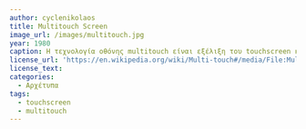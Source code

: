 ```yaml
---
author: cyclenikolaos
title: Multitouch Screen
image_url: /images/multitouch.jpg
year: 1980
caption: Η τεχνολογία οθόνης multitouch είναι εξέλιξη του touchscreen και εμφανίστηκε το 1980 στο πανεπιστήμιο του Τορόντο. Το 1984 επεκτάθηκε η λειτουργικότητα της οθόνης σε είσοδο και έξοδο και σταδιακά η λογισμική υποστήριξη του hardware έδωσε τη δυνατότητα γρήγορης πληκτρολόγησης, επιλογής γραμμής και άλλων λειτουργιών multitouch που εξελίχθηκαν τις αρχές του 21ου αιώνα και οδήγησαν στα σημερινά smartphone.
license_url: 'https://en.wikipedia.org/wiki/Multi-touch#/media/File:Multitouch_screen.svg' 
license_text:
categories:
  - Αρχέτυπα
tags:
  - touchscreen 
  - multitouch
---
```

